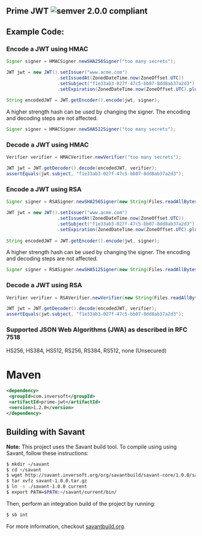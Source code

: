 ## Prime JWT ![semver 2.0.0 compliant](http://img.shields.io/badge/semver-2.0.0-brightgreen.svg?style=flat-square)

## Example Code:

### Encode a JWT using HMAC
```java
Signer signer = HMACSigner.newSHA256Signer("too many secrets");

JWT jwt = new JWT().setIssuer("www.acme.com")
                   .setIssuedAt(ZonedDateTime.now(ZoneOffset.UTC))
                   .setSubject("f1e33ab3-027f-47c5-bb07-8dd8ab37a2d3")
                   .setExpiration(ZonedDateTime.now(ZoneOffset.UTC).plusMinutes(60));
                       
String encodedJWT = JWT.getEncoder().encode(jwt, signer);

```

A higher strength hash can be used by changing the signer. The encoding and decoding steps are not affected.
```java
Signer signer = HMACSigner.newSHA512Signer("too many secrets");
```

### Decode a JWT using HMAC
```java
Verifier verifier = HMACVerifier.newVerifier("too many secrets");

JWT jwt = JWT.getDecoder().decode(encodedJWT, verifier);
assertEquals(jwt.subject, "f1e33ab3-027f-47c5-bb07-8dd8ab37a2d3");
```

### Encode a JWT using RSA
```java
Signer signer = RSASigner.newSHA256Signer(new String(Files.readAllBytes(Paths.get("private_key.pem"))));

JWT jwt = new JWT().setIssuer("www.acme.com")
                   .setIssuedAt(ZonedDateTime.now(ZoneOffset.UTC))
                   .setSubject("f1e33ab3-027f-47c5-bb07-8dd8ab37a2d3")
                   .setExpiration(ZonedDateTime.now(ZoneOffset.UTC).plusMinutes(60));
        
String encodedJWT = JWT.getEncoder().encode(jwt, signer);
```

A higher strength hash can be used by changing the signer. The encoding and decoding steps are not affected.
```java
Signer signer = RSASigner.newSHA512Signer(new String(Files.readAllBytes(Paths.get("private_key.pem"))));
```

### Decode a JWT using RSA
```java
Verifier verifier = RSAVerifier.newVerifier(new String(Files.readAllBytes(Paths.get("public_key.pem"))));

JWT jwt = JWT.getDecoder().decode(encodedJWT, verifier);
assertEquals(jwt.subject, "f1e33ab3-027f-47c5-bb07-8dd8ab37a2d3");
```

### Supported JSON Web Algorithms (JWA) as described in RFC 7518

HS256, HS384, HS512, RS256, RS384, RS512, none (Unsecured)

 # Maven 
 ```xml
<dependency>
  <groupId>com.inversoft</groupId>
  <artifactId>prime-jwt</artifactId>
  <version>1.2.0</version>
</dependency>
 ```

## Building with Savant

**Note:** This project uses the Savant build tool. To compile using using Savant, follow these instructions:

```bash
$ mkdir ~/savant
$ cd ~/savant
$ wget http://savant.inversoft.org/org/savantbuild/savant-core/1.0.0/savant-1.0.0.tar.gz
$ tar xvfz savant-1.0.0.tar.gz
$ ln -s ./savant-1.0.0 current
$ export PATH=$PATH:~/savant/current/bin/
```

Then, perform an integration build of the project by running:
```bash
$ sb int
```

For more information, checkout [savantbuild.org](http://savantbuild.org/).
